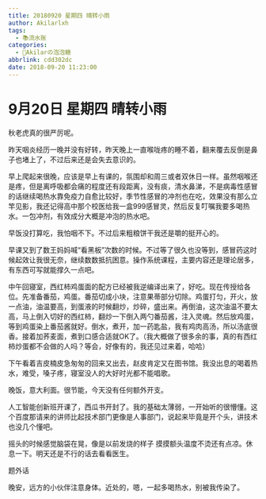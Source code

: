 ```yaml
---
title: 20180920 星期四 晴转小雨
author: Akilarlxh
tags:
  - 📚流水账
categories:
  - 🍬Akilarの泡泡糖
abbrlink: cdd302dc
date: 2018-09-20 11:23:00
---
```

# 9月20日 星期四 晴转小雨

秋老虎真的很严厉呢。

昨天咽炎经历一晚并没有好转，昨天晚上一直喉咙疼的睡不着，翻来覆去反倒是鼻子也堵上了，不过后来还是会失去意识的。

早上爬起来很晚，应该是早上有课的，氛围却和周三或者双休日一样。虽然咽喉还是疼，但是离呼吸都会痛的程度还有段距离，没有痰，清水鼻涕，不是病毒性感冒的话继续喝热水靠免疫力自愈比较好，季节性感冒的冲剂也在吃，效果没有那么立竿见影，我还记得高中那个校医给我一盒999感冒灵，然后反复叮嘱我要多喝热水。一包冲剂，有效成分大概是冲泡的热水吧。

早饭没打算吃，我怕咽不下。不过后来粗粮饼干我还是嚼的挺开心的。

早课又到了数王妈妈喊“看黑板”次数的时候。不过等了很久也没等到，感冒药这时候起效让我很无奈，继续数数抵抗困意。操作系统课程，主要内容还是理论居多，有东西可写就能撑久一点吧。

中午回寝室，西红柿鸡蛋面的配方已经被我逆编译出来了，好吃。现在传授给各位。先准备番茄，鸡蛋。番茄切成小块，注意果蒂部分切除。鸡蛋打匀，开火，放一点油，油温要高，到蛋液的时候翻炒，炒碎，盛出来。再倒油，这次油温不要太高，马上倒入切好的西红柿，翻炒一下倒入两勺番茄酱，注入灵魂。然后放鸡蛋，等到鸡蛋染上番茄酱就好。倒水，煮开，加一药匙盐，我有鸡肉高汤，所以汤底很香。接着加荞麦面，煮到口感合适就OK了。（我大概做了很多余的事，真的有西红柿炒蛋都不会做的人吗？等会，好像有的，我还见过来着，哈哈）

下午看着吉皮楠皮急匆匆的回来又出去，赵皮肯定又在图书馆。我没出息的喝着热水，难受，嗓子疼，寝室没人的大好时光都不能唱歌。

晚饭，意大利面。很节能，今天没有任何额外开支。

人工智能创新班开课了，西瓜书开封了。我的基础太薄弱，一开始听的很懵懂。这个百度那请来的讲师比起技术部门更像是人事部门，说起来毕竟是开个头，讲技术也没几个懂吧。

摇头的时候感觉脑袋在晃，像是以前发烧的样子 摸摸额头温度不烫还有点凉。休息一下。明天还是不行的话去看看医生。

题外话

晚安，远方的小伙伴注意身体。近处的，嗯，一起多喝热水，别被我传染了。